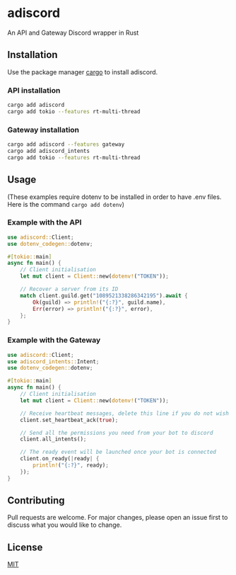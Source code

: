 # adiscord

An API and Gateway Discord wrapper in Rust

## Installation

Use the package manager [cargo](https://doc.rust-lang.org/cargo/getting-started/installation.html) to install adiscord.

### API installation

```bash
cargo add adiscord
cargo add tokio --features rt-multi-thread
```

### Gateway installation

```bash
cargo add adiscord --features gateway
cargo add adiscord_intents
cargo add tokio --features rt-multi-thread
```

## Usage

(These examples require dotenv to be installed in order to have .env files. Here is the command `cargo add dotenv`)

### Example with the API

```rust
use adiscord::Client;
use dotenv_codegen::dotenv;

#[tokio::main]
async fn main() {
    // Client initialisation
    let mut client = Client::new(dotenv!("TOKEN"));

    // Recover a server from its ID
    match client.guild.get("1089521338286342195").await {
        Ok(guild) => println!("{:?}", guild.name),
        Err(error) => println!("{:?}", error),
    };
}
```

### Example with the Gateway

```rust
use adiscord::Client;
use adiscord_intents::Intent;
use dotenv_codegen::dotenv;

#[tokio::main]
async fn main() {
    // Client initialisation
    let mut client = Client::new(dotenv!("TOKEN"));

    // Receive heartbeat messages, delete this line if you do not wish to do so
    client.set_heartbeat_ack(true);

    // Send all the permissions you need from your bot to discord
    client.all_intents();

    // The ready event will be launched once your bot is connected
    client.on_ready(|ready| {
        println!("{:?}", ready);
    });
}
```

## Contributing

Pull requests are welcome. For major changes, please open an issue first
to discuss what you would like to change.

## License

[MIT](https://choosealicense.com/licenses/mit/)
